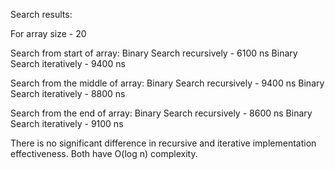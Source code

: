 Search results:

For array size - 20

Search from start of array:
Binary Search recursively - 6100 ns 
Binary Search iteratively - 9400 ns

Search from the middle of array:
Binary Search recursively - 9400 ns 
Binary Search iteratively - 8800 ns

Search from the end of array:
Binary Search recursively - 8600 ns 
Binary Search iteratively - 9100 ns

There is no significant difference in recursive and iterative implementation effectiveness.
Both have O(log n) complexity.
